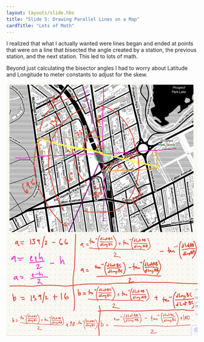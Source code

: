 ```yaml
---
layout: layouts/slide.hbs
title: "Slide 5: Drawing Parallel Lines on a Map"
cardTitle: "Lots of Math"
---
```


I realized that what I actually wanted were lines began and ended at points that were on a line that bisected the angle created by a station, the previous station, and the next station. This led to lots of math.

Beyond just calculating the bisector angles I had to worry about Latitude and Longitude to meter constants to adjust for the skew.

<div class="image-container">
  <img src="notes.jpeg" />
</div>